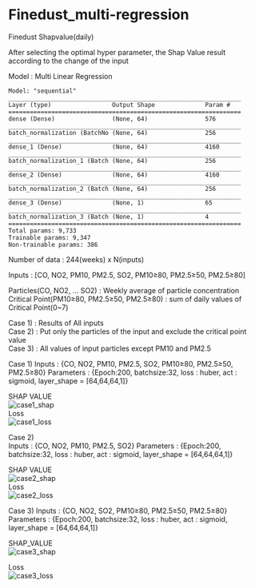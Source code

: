 # Finedust_multi-regression

Finedust Shapvalue(daily)

After selecting the optimal hyper parameter, the Shap Value result according to the change of the input

Model : Multi Linear Regression
```
Model: "sequential"
_________________________________________________________________
Layer (type)                 Output Shape              Param #   
=================================================================
dense (Dense)                (None, 64)                576       
_________________________________________________________________
batch_normalization (BatchNo (None, 64)                256       
_________________________________________________________________
dense_1 (Dense)              (None, 64)                4160      
_________________________________________________________________
batch_normalization_1 (Batch (None, 64)                256       
_________________________________________________________________
dense_2 (Dense)              (None, 64)                4160      
_________________________________________________________________
batch_normalization_2 (Batch (None, 64)                256       
_________________________________________________________________
dense_3 (Dense)              (None, 1)                 65        
_________________________________________________________________
batch_normalization_3 (Batch (None, 1)                 4         
=================================================================
Total params: 9,733
Trainable params: 9,347
Non-trainable params: 386
```
Number of data : 244(weeks) x N(inputs)
   
Inputs : [CO, NO2, PM10, PM2.5, SO2, PM10≥80, PM2.5≥50, PM2.5≥80]
   
Particles(CO, NO2, ... SO2) : Weekly average of particle concentration   
Critical Point(PM10≥80, PM2.5≥50, PM2.5≥80) : sum of daily values of Critical Point(0~7)   
   
Case 1) : Results of All inputs   
Case 2) : Put only the particles of the input and exclude the critical point value   
Case 3) : All values ​​of input particles except PM10 and PM2.5   
   
Case 1)
Inputs : {CO, NO2, PM10, PM2.5, SO2, PM10≥80, PM2.5≥50, PM2.5≥80}
Parameters : {Epoch:200, batchsize:32, loss : huber, act : sigmoid, layer_shape = [64,64,64,1]}

SHAP VALUE   
![case1_shap](https://user-images.githubusercontent.com/79160507/118438546-83522500-b71f-11eb-8477-16250faa7875.png)   
Loss   
![case1_loss](https://user-images.githubusercontent.com/79160507/118438581-906f1400-b71f-11eb-89ea-09d0a3f142c2.png)
   
Case 2)   
Inputs : {CO, NO2, PM10, PM2.5, SO2}
Parameters : {Epoch:200, batchsize:32, loss : huber, act : sigmoid, layer_shape = [64,64,64,1]}   
   
SHAP VALUE   
![case2_shap](https://user-images.githubusercontent.com/79160507/118438613-9c5ad600-b71f-11eb-9629-93214c78d809.png)   
Loss   
![case2_loss](https://user-images.githubusercontent.com/79160507/118438633-a41a7a80-b71f-11eb-9f8b-b7a4831d7cb9.png)   

Case 3)
Inputs : {CO, NO2, SO2, PM10≥80, PM2.5≥50, PM2.5≥80}
Parameters : {Epoch:200, batchsize:32, loss : huber, act : sigmoid, layer_shape = [64,64,64,1]}
   
SHAP_VALUE    
![case3_shap](https://user-images.githubusercontent.com/79160507/118438679-b1d00000-b71f-11eb-9757-febc66862441.png)
   
Loss   
![case3_loss](https://user-images.githubusercontent.com/79160507/118438700-ba283b00-b71f-11eb-93e1-4e90d1f9da36.png)
